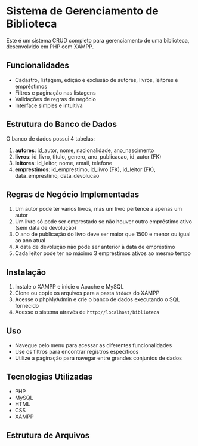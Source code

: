 # Sistema de Gerenciamento de Biblioteca

Este é um sistema CRUD completo para gerenciamento de uma biblioteca, desenvolvido em PHP com XAMPP.

## Funcionalidades

- Cadastro, listagem, edição e exclusão de autores, livros, leitores e empréstimos
- Filtros e paginação nas listagens
- Validações de regras de negócio
- Interface simples e intuitiva

## Estrutura do Banco de Dados

O banco de dados possui 4 tabelas:

1. **autores**: id_autor, nome, nacionalidade, ano_nascimento
2. **livros**: id_livro, titulo, genero, ano_publicacao, id_autor (FK)
3. **leitores**: id_leitor, nome, email, telefone
4. **emprestimos**: id_emprestimo, id_livro (FK), id_leitor (FK), data_emprestimo, data_devolucao

## Regras de Negócio Implementadas

1. Um autor pode ter vários livros, mas um livro pertence a apenas um autor
2. Um livro só pode ser emprestado se não houver outro empréstimo ativo (sem data de devolução)
3. O ano de publicação do livro deve ser maior que 1500 e menor ou igual ao ano atual
4. A data de devolução não pode ser anterior à data de empréstimo
5. Cada leitor pode ter no máximo 3 empréstimos ativos ao mesmo tempo

## Instalação

1. Instale o XAMPP e inicie o Apache e MySQL
2. Clone ou copie os arquivos para a pasta `htdocs` do XAMPP
3. Acesse o phpMyAdmin e crie o banco de dados executando o SQL fornecido
4. Acesse o sistema através de `http://localhost/biblioteca`

## Uso

- Navegue pelo menu para acessar as diferentes funcionalidades
- Use os filtros para encontrar registros específicos
- Utilize a paginação para navegar entre grandes conjuntos de dados

## Tecnologias Utilizadas

- PHP
- MySQL
- HTML
- CSS
- XAMPP

## Estrutura de Arquivos
